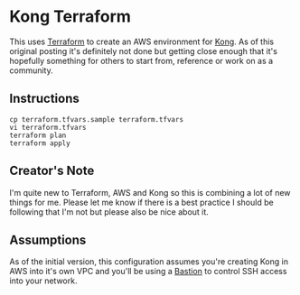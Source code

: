 # Kong Terraform

This uses [Terraform](http://terraform.io) to create an AWS environment for [Kong](http://getkong.org).  As of this original posting it's definitely not done but getting close enough that it's hopefully something for others to start from, reference or work on as a community.  

## Instructions

```
cp terraform.tfvars.sample terraform.tfvars
vi terraform.tfvars
terraform plan
terraform apply
```

## Creator's Note

I'm quite new to Terraform, AWS and Kong so this is combining a lot of new things for me.  Please let me know if there is a best practice I should be following that I'm not but please also be nice about it.

## Assumptions

As of the initial version, this configuration assumes you're creating Kong in AWS into it's own VPC and you'll be using a [Bastion](https://blogs.aws.amazon.com/security/post/Tx3N8GFK85UN1G6/Securely-connect-to-Linux-instances-running-in-a-private-Amazon-VPC) to control SSH access into your network.
